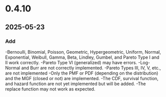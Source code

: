 # 0.4.10
## 2025-05-23
### Add
-Bernoulli, Binomial, Poisson, Geometric, Hypergeometric, Uniform, Normal, Exponential, Weibull, Gamma, Beta, Lindley, Gumbel, and Pareto Type I and II work correctly.
-Pareto Type VI (generalized) may have errors.
-Log-Normal and Burr are not correctly implemented.
-Pareto Types III, IV, V, etc., are not implemented
-Only the PMF or PDF (depending on the distribution) and the MGF (closed or not) are implemented.
-The CDF, survival function, and hazard function are not yet implemented but will be added.
-The replace function may not work as expected.

